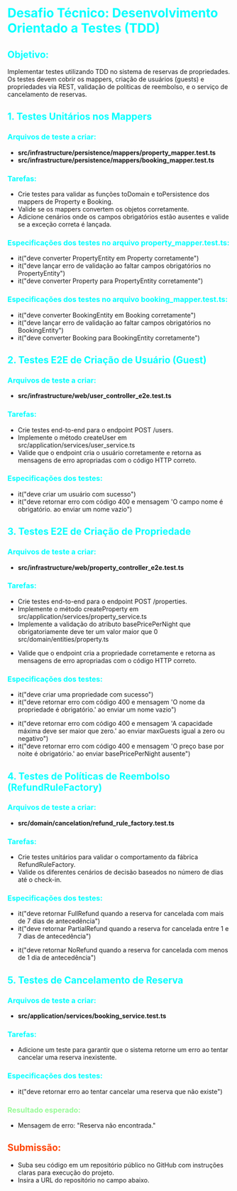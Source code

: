 # <span style="color: Cyan;">Desafio Técnico: Desenvolvimento Orientado a Testes (TDD)</span>

## <span style="color: Cyan;">Objetivo:</span>

Implementar testes utilizando TDD no sistema de reservas de propriedades. Os testes devem cobrir os mappers, criação de usuários (guests) e propriedades via REST, validação de políticas de reembolso, e o serviço de cancelamento de reservas.

## <span style="color: Cyan;">1. Testes Unitários nos Mappers</span>

### <span style="color: Cyan;">Arquivos de teste a criar:</span>

- **src/infrastructure/persistence/mappers/property_mapper.test.ts**
- **src/infrastructure/persistence/mappers/booking_mapper.test.ts**

### <span style="color: Cyan;">Tarefas:</span>

- Crie testes para validar as funções toDomain e toPersistence dos mappers de Property e Booking.
- Valide se os mappers convertem os objetos corretamente.
- Adicione cenários onde os campos obrigatórios estão ausentes e valide se a exceção correta é lançada.

### <span style="color: Cyan;">Especificações dos testes no arquivo property_mapper.test.ts:</span>

- it("deve converter PropertyEntity em Property corretamente")
- it("deve lançar erro de validação ao faltar campos obrigatórios no PropertyEntity")
- it("deve converter Property para PropertyEntity corretamente")

### <span style="color: Cyan;">Especificações dos testes no arquivo booking_mapper.test.ts:</span>

- it("deve converter BookingEntity em Booking corretamente")
- it("deve lançar erro de validação ao faltar campos obrigatórios no BookingEntity")
- it("deve converter Booking para BookingEntity corretamente")

## <span style="color: Cyan;">2. Testes E2E de Criação de Usuário (Guest)</span>

### <span style="color: Cyan;">Arquivos de teste a criar:</span>

- **src/infrastructure/web/user_controller_e2e.test.ts**

### <span style="color: Cyan;">Tarefas:</span>

- Crie testes end-to-end para o endpoint POST /users.
- Implemente o método createUser em src/application/services/user_service.ts
- Valide que o endpoint cria o usuário corretamente e retorna as mensagens de erro apropriadas com o código HTTP correto.

### <span style="color: Cyan;">Especificações dos testes:</span>

- it("deve criar um usuário com sucesso")
- it("deve retornar erro com código 400 e mensagem 'O campo nome é obrigatório. ao enviar um nome vazio")

## <span style="color: Cyan;">3. Testes E2E de Criação de Propriedade</span>

### <span style="color: Cyan;">Arquivos de teste a criar:</span>

- **src/infrastructure/web/property_controller_e2e.test.ts**

### <span style="color: Cyan;">Tarefas:</span>

- Crie testes end-to-end para o endpoint POST /properties.
- Implemente o método createProperty em src/application/services/property_service.ts
- Implemente a validação do atributo basePricePerNight que obrigatoriamente deve ter um valor maior que 0 src/domain/entities/property.ts

* Valide que o endpoint cria a propriedade corretamente e retorna as mensagens de erro apropriadas com o código HTTP correto.

### <span style="color: Cyan;">Especificações dos testes:</span>

- it("deve criar uma propriedade com sucesso")
- it("deve retornar erro com código 400 e mensagem 'O nome da propriedade é obrigatório.' ao enviar um nome vazio")

* it("deve retornar erro com código 400 e mensagem 'A capacidade máxima deve ser maior que zero.' ao enviar maxGuests igual a zero ou negativo")
* it("deve retornar erro com código 400 e mensagem 'O preço base por noite é obrigatório.' ao enviar basePricePerNight ausente")

## <span style="color: Cyan;">4. Testes de Políticas de Reembolso (RefundRuleFactory)</span>

### <span style="color: Cyan;">Arquivos de teste a criar:</span>

- **src/domain/cancelation/refund_rule_factory.test.ts**

### <span style="color: Cyan;">Tarefas:</span>

- Crie testes unitários para validar o comportamento da fábrica RefundRuleFactory.
- Valide os diferentes cenários de decisão baseados no número de dias até o check-in.

### <span style="color: Cyan;">Especificações dos testes:</span>

- it("deve retornar FullRefund quando a reserva for cancelada com mais de 7 dias de antecedência")
- it("deve retornar PartialRefund quando a reserva for cancelada entre 1 e 7 dias de antecedência")

* it("deve retornar NoRefund quando a reserva for cancelada com menos de 1 dia de antecedência")

## <span style="color: Cyan;"> 5. Testes de Cancelamento de Reserva</span>

### <span style="color: Cyan;">Arquivos de teste a criar:</span>

- **src/application/services/booking_service.test.ts**

### <span style="color: Cyan;">Tarefas:</span>

- Adicione um teste para garantir que o sistema retorne um erro ao tentar cancelar uma reserva inexistente.

### <span style="color: Cyan;">Especificações dos testes:</span>

- it("deve retornar erro ao tentar cancelar uma reserva que não existe")

### <span style="color: PaleGreen;">Resultado esperado:</span>

- Mensagem de erro: "Reserva não encontrada."

## <span style="color: OrangeRed;">Submissão:</span>

- Suba seu código em um repositório público no GitHub com instruções claras para execução do projeto.
- Insira a URL do repositório no campo abaixo.
